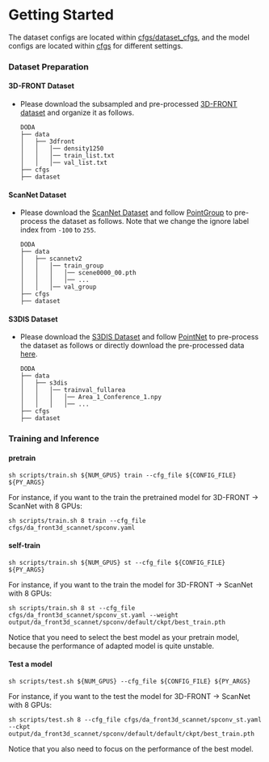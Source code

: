 # Getting Started
The dataset configs are located within [cfgs/dataset_cfgs](../cfgs/dataset_cfgs), and the model configs are located within [cfgs](../cfgs) for different settings.

### Dataset Preparation
#### 3D-FRONT Dataset
- Please download the subsampled and pre-processed [3D-FRONT dataset](https://connecthkuhk-my.sharepoint.com/:u:/g/personal/u3007346_connect_hku_hk/ETXTrSJmy8lLikn0I_zsOisB5utQnffuqp3dGYwv-IIzDw?e=tpHJqc) and organize it as follows.
    ```
    DODA
    ├── data
    │   ├── 3dfront
    │   │   │── density1250
    │   │   │── train_list.txt
    │   │   │── val_list.txt
    ├── cfgs
    ├── dataset
    ```

#### ScanNet Dataset
- Please download the [ScanNet Dataset](http://www.scan-net.org/) and follow [PointGroup](https://github.com/dvlab-research/PointGroup/blob/master/dataset/scannetv2/prepare_data_inst.py) to pre-process the dataset as follows. Note that we change the ignore label index from `-100` to `255`.

    ```
    DODA
    ├── data
    │   ├── scannetv2
    │   │   │── train_group
    │   │   │   │── scene0000_00.pth
    │   │   │   │── ...
    │   │   │── val_group
    ├── cfgs
    ├── dataset
    ```

#### S3DIS Dataset
- Please download the [S3DIS Dataset](http://buildingparser.stanford.edu/dataset.html#Download) and follow [PointNet](https://github.com/charlesq34/pointnet/blob/master/sem_seg/collect_indoor3d_data.py) to pre-process the dataset as follows or directly download the pre-processed data [here](https://connecthkuhk-my.sharepoint.com/:u:/g/personal/u3007346_connect_hku_hk/Ed4LYh7wwp1CkVp4OfpfAocBvVy52EPO4CtK0vSmKR3E6w?e=fgNfXl).
    ```
    DODA
    ├── data
    │   ├── s3dis
    │   │   │── trainval_fullarea
    │   │   │   │── Area_1_Conference_1.npy
    │   │   │   │── ...
    ├── cfgs
    ├── dataset
    ```


### Training and Inference

#### pretrain
```
sh scripts/train.sh ${NUM_GPUS} train --cfg_file ${CONFIG_FILE} ${PY_ARGS}
```
For instance, if you want to the train the pretrained model for 3D-FRONT $\rightarrow$ ScanNet with 8 GPUs:
```
sh scripts/train.sh 8 train --cfg_file cfgs/da_front3d_scannet/spconv.yaml
```

#### self-train
```
sh scripts/train.sh ${NUM_GPUS} st --cfg_file ${CONFIG_FILE} ${PY_ARGS}
```
For instance, if you want to the train the model for 3D-FRONT $\rightarrow$ ScanNet with 8 GPUs:
```
sh scripts/train.sh 8 st --cfg_file cfgs/da_front3d_scannet/spconv_st.yaml --weight output/da_front3d_scannet/spconv/default/ckpt/best_train.pth
```
Notice that you need to select the best model as your pretrain model, because the performance of adapted model is quite unstable.

#### Test a model
```
sh scripts/test.sh ${NUM_GPUS} --cfg_file ${CONFIG_FILE} ${PY_ARGS}
```
For instance, if you want to the test the model for 3D-FRONT $\rightarrow$ ScanNet with 8 GPUs:
```
sh scripts/test.sh 8 --cfg_file cfgs/da_front3d_scannet/spconv_st.yaml --ckpt output/da_front3d_scannet/spconv/default/default/ckpt/best_train.pth
```
Notice that you also need to focus on the performance of the best model.
